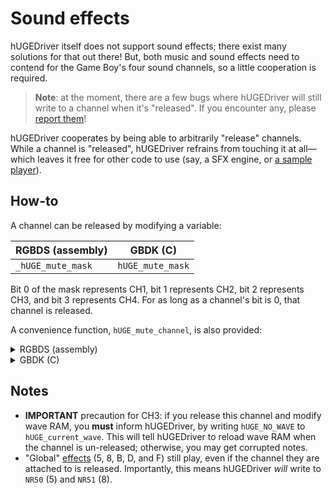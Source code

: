 # Sound effects

hUGEDriver itself does not support sound effects; there exist many solutions for that out there!
But, both music and sound effects need to contend for the Game Boy's four sound channels, so a little cooperation is required.

> **Note**: at the moment, there are a few bugs where hUGEDriver will still write to a channel when it's "released".
> If you encounter any, please [report them](../contact.md)!

hUGEDriver cooperates by being able to arbitrarily "release" channels.
While a channel is "released", hUGEDriver refrains from touching it at all—which leaves it free for other code to use (say, a SFX engine, or [a sample player](https://github.com/DevEd2/SamplePlayer)).

## How-to

A channel can be released by modifying a variable:

RGBDS (assembly)  | GBDK (C)
------------------|----------
`_hUGE_mute_mask` | `hUGE_mute_mask`

Bit 0 of the mask represents CH1, bit 1 represents CH2, bit 2 represents CH3, and bit 3 represents CH4.
For as long as a channel's bit is 0, that channel is released.

A convenience function, `hUGE_mute_channel`, is also provided:

<details><summary>RGBDS (assembly)</summary>

Call `hUGE_mute_channel` with `b` containing the channel's ID minus one (so between 0 and 3 inclusive), and `c` being `0` to release the channel, or `1` to unmute it.

</details>

<details><summary>GBDK (C)</summary>

Call `hUGE_mute_channel`; see `hUGEDriver.h` for the corresponding arguments.

</details>

## Notes

- **IMPORTANT** precaution for CH3: if you release this channel and modify wave RAM, you **must** inform hUGEDriver, by writing `hUGE_NO_WAVE` to `hUGE_current_wave`.
  This will tell hUGEDriver to reload wave RAM when the channel is un-released; otherwise, you may get corrupted notes.
- "Global" [effects](../hUGETracker/effect-reference.md) (5, 8, B, D, and F) still play, even if the channel they are attached to is released.
  Importantly, this means hUGEDriver *will* write to `NR50` (5) and `NR51` (8).
